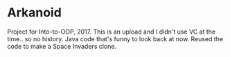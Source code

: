 # Arkanoid
Project for Into-to-OOP, 2017. This is an upload and I didn't use VC at the time.. so no history. 
Java code that's funny to look back at now. Reused the code to make a Space Invaders clone. 
